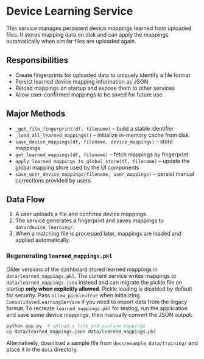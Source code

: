 # Device Learning Service

This service manages persistent device mappings learned from uploaded files.
It stores mapping data on disk and can apply the mappings automatically
when similar files are uploaded again.

## Responsibilities

- Create fingerprints for uploaded data to uniquely identify a file format
- Persist learned device mapping information as JSON
- Reload mappings on startup and expose them to other services
- Allow user-confirmed mappings to be saved for future use

## Major Methods

- `_get_file_fingerprint(df, filename)` – build a stable identifier
- `_load_all_learned_mappings()` – initialize in-memory cache from disk
- `save_device_mappings(df, filename, device_mappings)` – store mappings
- `get_learned_mappings(df, filename)` – fetch mappings by fingerprint
- `apply_learned_mappings_to_global_store(df, filename)` – update the
  global mapping store used by the UI components
- `save_user_device_mappings(filename, user_mappings)` – persist manual
  corrections provided by users

## Data Flow

1. A user uploads a file and confirms device mappings.
2. The service generates a fingerprint and saves mappings to
   `data/device_learning/`.
3. When a matching file is processed later, mappings are loaded and
   applied automatically.

### Regenerating `learned_mappings.pkl`

Older versions of the dashboard stored learned mappings in
`data/learned_mappings.pkl`. The current service writes mappings to
`data/learned_mappings.json` instead and can migrate the pickle file on
startup **only when explicitly allowed**. Pickle loading is disabled by
default for security. Pass `allow_pickle=True` when initializing
`ConsolidatedLearningService` if you need to import data from the legacy
format. To recreate `learned_mappings.pkl` for testing, run the
application and save some device mappings, then manually convert the JSON
output:

```bash
python app.py  # upload a file and confirm mappings
cp data/learned_mappings.json data/learned_mappings.pkl
```

Alternatively, download a sample file from
`docs/example_data/training/` and place it in the `data` directory.
